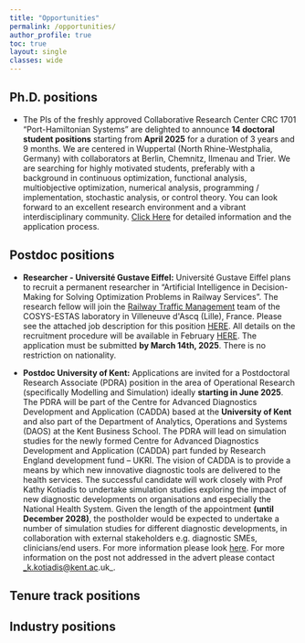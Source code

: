 ```yaml
---
title: "Opportunities"
permalink: /opportunities/
author_profile: true
toc: true
layout: single
classes: wide
---
```



## Ph.D. positions
* The PIs of the freshly approved Collaborative Research Center CRC 1701 “Port-Hamiltonian Systems” are delighted to announce __14 doctoral student positions__ starting from __April 2025__ for a duration of 3 years and 9 months.  We are centered in Wuppertal (North Rhine-Westphalia, Germany) with collaborators at Berlin, Chemnitz, Ilmenau and Trier.
We are searching for highly motivated students, preferably with a background in continuous optimization, functional analysis, multiobjective optimization, numerical analysis, programming / implementation, stochastic analysis, or control theory. You can look forward to an excellent research environment and a vibrant interdisciplinary community.
[Click Here](https://phi.uni-wuppertal.de/en/port-hamiltonian-institute/crc-1701/) for detailed information and the application process.

## Postdoc positions
* __Researcher - Université Gustave Eiffel:__
Université Gustave Eiffel plans to recruit a permanent researcher in “Artificial Intelligence in Decision-Making for Solving Optimization Problems in Railway Services”.
The research fellow will join the [Railway Traffic Management](https://estas.univ-gustave-eiffel.fr/english/research/traffic-management) team of the COSYS-ESTAS laboratory in Villeneuve d'Ascq (Lille), France.
Please see the attached job description for this position [HERE](/assets/pdffiles/Eiffel_postdoc_2025.pdf).
All details on the recruitment procedure will be available in February [HERE](https://www.concours.developpement-durable.gouv.fr).
The application must be submitted __by March 14th, 2025__.
There is no restriction on nationality.

* __Postdoc University of Kent:__ Applications are invited for a Postdoctoral Research Associate (PDRA) position in the area of Operational Research  (specifically Modelling and Simulation) ideally __starting in June 2025__. The PDRA will be part of the Centre for Advanced Diagnostics Development and Application (CADDA) based at the __University of Kent__ and also part of the Department of Analytics, Operations and Systems (DAOS) at the Kent Business School.
The PDRA will lead on simulation studies for the newly formed Centre for Advanced Diagnostics Development and Application (CADDA) part funded by Research England development fund – UKRI. The vision of CADDA is to provide a means by which new innovative diagnostic tools are delivered to the health services.
The successful candidate will work closely with Prof Kathy Kotiadis to undertake simulation studies exploring the impact of new diagnostic developments on organisations and especially the National Health System.
Given the length of the appointment __(until December 2028)__, the postholder would be expected to undertake a number of simulation studies for different diagnostic developments, in collaboration with external stakeholders e.g. diagnostic SMEs, clinicians/end users.
For more information please look [here](https://jobs.kent.ac.uk/vacancy.aspx?ref=KBS-212-25-R).
For more information on the post not addressed in the advert please contact _k.kotiadis@kent.ac.uk_.

## Tenure track positions


   
## Industry positions
